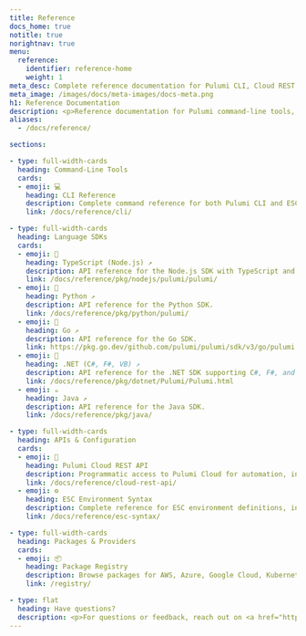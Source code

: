 ```yaml
---
title: Reference
docs_home: true
notitle: true
norightnav: true
menu:
  reference:
    identifier: reference-home
    weight: 1
meta_desc: Complete reference documentation for Pulumi CLI, Cloud REST API, language SDKs, and configuration syntax.
meta_image: /images/docs/meta-images/docs-meta.png
h1: Reference Documentation
description: <p>Reference documentation for Pulumi command-line tools, REST APIs, language SDKs, and configuration syntax.</p>
aliases:
  - /docs/reference/

sections:

- type: full-width-cards
  heading: Command-Line Tools
  cards:
  - emoji: 💻
    heading: CLI Reference
    description: Complete command reference for both Pulumi CLI and ESC CLI, including all commands, flags, and options.
    link: /docs/reference/cli/

- type: full-width-cards
  heading: Language SDKs
  cards:
  - emoji: 📘
    heading: TypeScript (Node.js) ↗
    description: API reference for the Node.js SDK with TypeScript and JavaScript support.
    link: /docs/reference/pkg/nodejs/pulumi/pulumi/
  - emoji: 🐍
    heading: Python ↗
    description: API reference for the Python SDK.
    link: /docs/reference/pkg/python/pulumi/
  - emoji: 🔷
    heading: Go ↗
    description: API reference for the Go SDK.
    link: https://pkg.go.dev/github.com/pulumi/pulumi/sdk/v3/go/pulumi
  - emoji: 💠
    heading: .NET (C#, F#, VB) ↗
    description: API reference for the .NET SDK supporting C#, F#, and Visual Basic.
    link: /docs/reference/pkg/dotnet/Pulumi/Pulumi.html
  - emoji: ☕
    heading: Java ↗
    description: API reference for the Java SDK.
    link: /docs/reference/pkg/java/

- type: full-width-cards
  heading: APIs & Configuration
  cards:
  - emoji: 🔌
    heading: Pulumi Cloud REST API
    description: Programmatic access to Pulumi Cloud for automation, integrations, and custom tooling.
    link: /docs/reference/cloud-rest-api/
  - emoji: ⚙️
    heading: ESC Environment Syntax
    description: Complete reference for ESC environment definitions, including interpolations, functions, providers, and rotators.
    link: /docs/reference/esc-syntax/

- type: full-width-cards
  heading: Packages & Providers
  cards:
  - emoji: 📦
    heading: Package Registry
    description: Browse packages for AWS, Azure, Google Cloud, Kubernetes, and 120+ cloud providers and services.
    link: /registry/

- type: flat
  heading: Have questions?
  description: <p>For questions or feedback, reach out on <a href="https://slack.pulumi.com" target="_blank">community Slack</a>, <a href="https://github.com/pulumi" target="_blank">GitHub</a>, or <a href="/support/">contact support</a>.</p>
---
```

